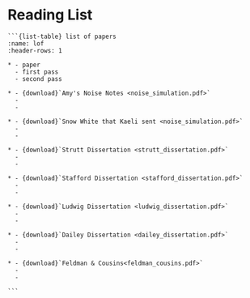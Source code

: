 # Reading List

````{div} full-width
```{list-table} list of papers
:name: lof
:header-rows: 1

* - paper
  - first pass 
  - second pass

* - {download}`Amy's Noise Notes <noise_simulation.pdf>`
  -
  -

* - {download}`Snow White that Kaeli sent <noise_simulation.pdf>`
  -
  -

* - {download}`Strutt Dissertation <strutt_dissertation.pdf>`
  -
  -

* - {download}`Stafford Dissertation <stafford_dissertation.pdf>`
  -
  -

* - {download}`Ludwig Dissertation <ludwig_dissertation.pdf>`
  -
  -

* - {download}`Dailey Dissertation <dailey_dissertation.pdf>`
  -
  -

* - {download}`Feldman & Cousins<feldman_cousins.pdf>`
  -
  -

```
````
